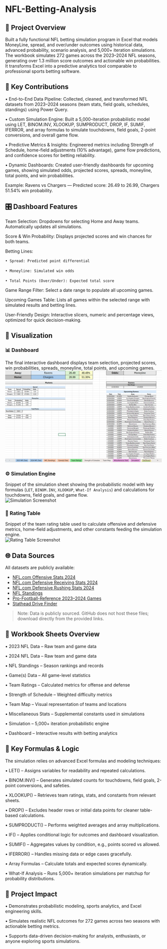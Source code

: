 # NFL-Betting-Analysis
## 📝 Project Overview
Built a fully functional NFL betting simulation program in Excel that models MoneyLine, spread, and over/under outcomes using historical data, advanced probability, scenario analysis, and 5,000+ iteration simulations.
The workbook simulates 272 games across the 2023–2024 NFL seasons, generating over 1.3 million score outcomes and actionable win probabilities. It transforms Excel into a predictive analytics tool comparable to professional sports betting software.

## 🚀 Key Contributions
• End-to-End Data Pipeline: Collected, cleaned, and transformed NFL datasets from 2023–2024 seasons (team stats, field goals, schedules, standings) using Power Query.

• Custom Simulation Engine: Built a 5,000-iteration probabilistic model using LET, BINOM.INV, XLOOKUP, SUMPRODUCT, DROP, IF, SUMIF, IFERROR, and array formulas to simulate touchdowns, field goals, 2-point conversions, and overall game flow.

• Predictive Metrics & Insights: Engineered metrics including Strength of Schedule, home-field adjustments (10% advantage), game flow predictions, and confidence scores for betting reliability.

• Dynamic Dashboards: Created user-friendly dashboards for upcoming games, showing simulated odds, projected scores, spreads, moneyline, total points, and win probabilities.

Example:
Ravens vs Chargers — Predicted score: 26.49 to 26.99, Chargers 51.54% win probability.

## 🎛️ Dashboard Features
Team Selection: Dropdowns for selecting Home and Away teams. Automatically updates all simulations.

Score & Win Probability: Displays projected scores and win chances for both teams.

Betting Lines:

    • Spread: Predicted point differential
    
    • Moneyline: Simulated win odds
    
    • Total Points (Over/Under): Expected total score
    
Game Range Filter: Select a date range to populate all upcoming games.

Upcoming Games Table: Lists all games within the selected range with simulated results and betting lines.

User-Friendly Design: Interactive slicers, numeric and percentage views, optimized for quick decision-making.

## 📸 Visualization
### 📊 Dashboard
The final interactive dashboard displays team selection, projected scores, win probabilities, spreads, moneyline, total points, and upcoming games.  
![Dashboard Screenshot](Dashboard%20Image/Dashboard.png)

### ⚙️ Simulation Engine
Snippet of the simulation sheet showing the probabilistic model with key formulas (`LET`, `BINOM.INV`, `XLOOKUP`, `What-If Analysis`) and calculations for touchdowns, field goals, and game flow.  
![Simulation Screenshot](Simulation%20Image/Simulatioin.png)

### 🏅 Rating Table
Snippet of the team rating table used to calculate offensive and defensive metrics, home-field adjustments, and other constants feeding the simulation engine.  
![Rating Table Screenshot](Dashboard_Image/Rating_Table.png)

## 🌐 Data Sources
All datasets are publicly available:
- [NFL.com Offensive Stats 2024](https://www.nfl.com/stats/team-stats/offense/scoring/2024/reg/all)
- [NFL.com Defensive Receiving Stats 2024](https://www.nfl.com/stats/team-stats/defense/receiving/2024/reg/all)
- [NFL.com Defensive Rushing Stats 2024](https://www.nfl.com/stats/team-stats/defense/rushing/2024/reg/all)
- [NFL Standings](https://www.nfl.com/standings/)
- [Pro-Football-Reference 2023–2024 Games](https://www.pro-football-reference.com/years/2024/games.htm)
- [Stathead Drive Finder](https://stathead.com/football/drive_finder.cgi?request=1&year_min=2023&year_max=2023)

> Note: Data is publicly sourced. GitHub does not host these files; download directly from the provided links.

## 📂 Workbook Sheets Overview
• 2023 NFL Data – Raw team and game data

• 2024 NFL Data – Raw team and game data

• NFL Standings – Season rankings and records

• Game(s) Data – All game-level statistics

• Team Ratings – Calculated metrics for offense and defense

• Strength of Schedule – Weighted difficulty metrics

• Team Map – Visual representation of teams and locations

• Miscellaneous Stats – Supplemental constants used in simulations

• Simulation – 5,000+ iteration probabilistic engine

• Dashboard – Interactive results with betting analytics

## 🔢 Key Formulas & Logic

The simulation relies on advanced Excel formulas and modeling techniques:

• LET() – Assigns variables for readability and repeated calculations.

• BINOM.INV() – Generates simulated counts for touchdowns, field goals, 2-point conversions, and safeties.

• XLOOKUP() – Retrieves team ratings, stats, and constants from relevant sheets.

• DROP() – Excludes header rows or initial data points for cleaner table-based calculations.

• SUMPRODUCT() – Performs weighted averages and array multiplications.

• IF() – Applies conditional logic for outcomes and dashboard visualization.

• SUMIF() – Aggregates values by condition, e.g., points scored vs allowed.

• IFERROR() – Handles missing data or edge cases gracefully.

• Array Formulas – Calculate totals and expected scores dynamically.

• What-If Analysis – Runs 5,000+ iteration simulations per matchup for probability distributions.

## 🎯 Project Impact

• Demonstrates probabilistic modeling, sports analytics, and Excel engineering skills.

• Simulates realistic NFL outcomes for 272 games across two seasons with actionable betting metrics.

• Supports data-driven decision-making for analysts, enthusiasts, or anyone exploring sports simulations.
